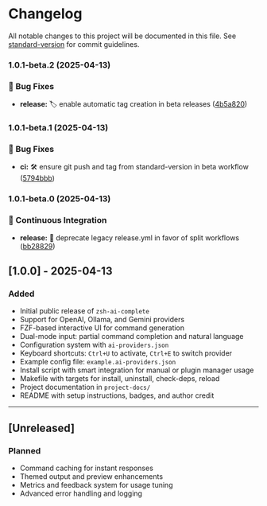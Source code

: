 # Changelog

All notable changes to this project will be documented in this file. See [standard-version](https://github.com/conventional-changelog/standard-version) for commit guidelines.

### 1.0.1-beta.2 (2025-04-13)


### 🐛 Bug Fixes

* **release:** 🏷  enable automatic tag creation in beta releases ([4b5a820](https://github.com/lgdevlop/zsh-ai-complete/commit/4b5a82079ce85dc875b57ea15bb7edbcf579d6b0))

### 1.0.1-beta.1 (2025-04-13)


### 🐛 Bug Fixes

* **ci:** 🛠  ensure git push and tag from standard-version in beta workflow ([5794bbb](https://github.com/lgdevlop/zsh-ai-complete/commit/5794bbb5921809a1ccc6f848cafa1d98fc442886))

### 1.0.1-beta.0 (2025-04-13)


### 👷 Continuous Integration

* **release:** 🧹 deprecate legacy release.yml in favor of split workflows ([bb28829](https://github.com/lgdevlop/zsh-ai-complete/commit/bb2882958aa092984b6726359e53adcb669c9dc4))

## [1.0.0] - 2025-04-13

### Added

- Initial public release of `zsh-ai-complete`
- Support for OpenAI, Ollama, and Gemini providers
- FZF-based interactive UI for command generation
- Dual-mode input: partial command completion and natural language
- Configuration system with `ai-providers.json`
- Keyboard shortcuts: `Ctrl+U` to activate, `Ctrl+E` to switch provider
- Example config file: `example.ai-providers.json`
- Install script with smart integration for manual or plugin manager usage
- Makefile with targets for install, uninstall, check-deps, reload
- Project documentation in `project-docs/`
- README with setup instructions, badges, and author credit

---

## [Unreleased]

### Planned

- Command caching for instant responses
- Themed output and preview enhancements
- Metrics and feedback system for usage tuning
- Advanced error handling and logging
